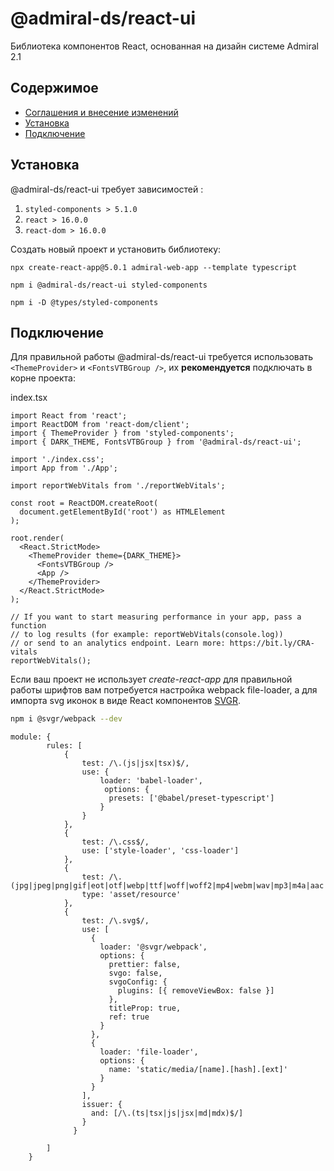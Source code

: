 # @admiral-ds/react-ui

Библиотека компонентов React, основанная на дизайн системе Admiral 2.1

## Содержимое

- [Соглашения и внесение изменений](CONTRIBUTING.md)
- [Установка](#Установка)
- [Подключение](#Подключение)

## Установка

@admiral-ds/react-ui требует зависимостей :

1. `styled-components > 5.1.0`
2. `react > 16.0.0`
3. `react-dom > 16.0.0`

Создать новый проект и установить библиотеку:

```shell
npx create-react-app@5.0.1 admiral-web-app --template typescript

npm i @admiral-ds/react-ui styled-components

npm i -D @types/styled-components
```

## Подключение

Для правильной работы @admiral-ds/react-ui требуется использовать `<ThemeProvider>` и `<FontsVTBGroup />`, их **рекомендуется** подключать в корне проекта:

index.tsx
```tsx
import React from 'react';
import ReactDOM from 'react-dom/client';
import { ThemeProvider } from 'styled-components';
import { DARK_THEME, FontsVTBGroup } from '@admiral-ds/react-ui';

import './index.css';
import App from './App';

import reportWebVitals from './reportWebVitals';

const root = ReactDOM.createRoot(
  document.getElementById('root') as HTMLElement
);

root.render(
  <React.StrictMode>
    <ThemeProvider theme={DARK_THEME}>
      <FontsVTBGroup />
      <App />
    </ThemeProvider>
  </React.StrictMode>
);

// If you want to start measuring performance in your app, pass a function
// to log results (for example: reportWebVitals(console.log))
// or send to an analytics endpoint. Learn more: https://bit.ly/CRA-vitals
reportWebVitals();
```
Если ваш проект не использует *create-react-app* для правильной работы шрифтов вам потребуется настройка webpack file-loader,
а для импорта svg иконок в виде React компонентов [SVGR](https://github.com/gregberge/svgr/tree/main/packages/webpack).

```sh
npm i @svgr/webpack --dev
```

```
module: {
        rules: [
            {
                test: /\.(js|jsx|tsx)$/,
                use: {
                    loader: 'babel-loader',
                     options: {
                      presets: ['@babel/preset-typescript']
                    }
                }
            },
            {
                test: /\.css$/,
                use: ['style-loader', 'css-loader']
            },
            {
                test: /\.(jpg|jpeg|png|gif|eot|otf|webp|ttf|woff|woff2|mp4|webm|wav|mp3|m4a|aac|oga)$/,
                type: 'asset/resource'
            },
            {
                test: /\.svg$/,
                use: [
                  {
                    loader: '@svgr/webpack',
                    options: {
                      prettier: false,
                      svgo: false,
                      svgoConfig: {
                        plugins: [{ removeViewBox: false }]
                      },
                      titleProp: true,
                      ref: true
                    }
                  },
                  {
                    loader: 'file-loader',
                    options: {
                      name: 'static/media/[name].[hash].[ext]'
                    }
                  }
                ],
                issuer: {
                  and: [/\.(ts|tsx|js|jsx|md|mdx)$/]
                }
              }
        
        ]
    }
```
